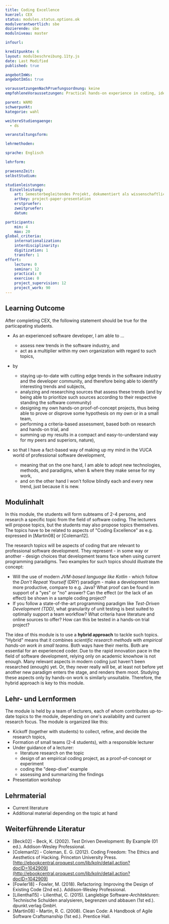 ```yaml
---
title: Coding Excellence
kuerzel: CEX
status: modules.status.options.ok
modulverantwortlich: sbe
dozierende: sbe
modulniveau: master

infourl: 

kreditpunkte: 6
layout: modulbeschreibung.11ty.js
date: Last Modified
published: true

angebotImWs: 
angebotImSs: true

voraussetzungenNachPruefungsordnung: keine
empfohleneVoraussetzungen: Practical hands-on experience in coding, ideally from a longer research activity or from a business context 

parent: WAMO
schwerpunkt:
kategorie: wahl

weitereStudiengaenge: 
  - ds

veranstaltungsform: 

lehrmethoden:

sprache: Englisch

lehrform:

praesenzZeit: 
selbstStudium: 

studienleistungen:
  Einzelleistung:
    art: Semesterbegleitendes Projekt, dokumentiert als wissenschaftliches Papier / Präsentation
    artkey: project-paper-presentation
    erstpruefer: 
    zweitpruefer: 
    datum:

participants: 
    min: 4
    max: 20
global_criteria:
    internationalization:
    interdisciplinarity:
    digitization: 1
    transfer: 1    
effort:
    lecture: 0
    seminar: 12
    practical: 0
    exercise: 0
    project_supervision: 12
    project_work: 90
---
```


## Learning Outcome

After completing CEX, the following statement should be true for the particapating students. 

* As an experienced software developer, I am able to ...
    * assess new trends in the software industry, and
    * act as a multiplier within my own organization with regard to such topics,
    
* by
    * staying up-to-date with cutting edge trends in the software industry and the developer community,
        and therefore being able to identify interesting trends and subjects,  
    * analyzing and researching sources that assess these trends (and by being able to
        prioritize such sources according to their respective standing the software community)
    * designing my own hands-on proof-of-concept projects, thus being able to prove or disprove some
        hypothesis on my own or in a small team,     
    * performing a criteria-based assessment, based both on research and hands-on trial, and
    * summing up my results in a compact and easy-to-understand way for my peers and superiors, 
    nature),
    
    
* so that I have a fact-based way of making up my mind in the VUCA world of professional software 
    development,
    * meaning that on the one hand, I am able to adopt new technologies, methods, and paradigms, 
        when & where they make sense for my work, 
    * and on the other hand I won't follow blindly each and every new trend, just because it is new.  



  
## Modulinhalt

In this module, the students will form subteams of 2-4 persons, and research a specific topic from the field
of software coding. The lecturers will propose topics, but the students may also propose topics
themselves. The topics have to be related to aspects of "Coding Excellence" as e.g. expressed in [Martin08] 
or [Coleman12].

The research topics will be aspects of coding that are relevant to professional software development. 
They represent - in some way or another - design choices that development teams face when using
current programming paradigms. Two examples for such topics should illustrate the concept:

* Will the use of modern *JVM-based language like Kotlin* - which follow the *Don't Repeat Yourself* (DRY) 
    paradigm - make a development team more productive, compare to e.g. Java? What proof can be found 
    in support of a "yes" or "no" answer? Can the effect (or the lack of an effect) be shown in a 
    sample coding project?  
* If you follow a state-of-the-art programming paradigm like *Test-Driven Development (TDD)*, what granularity
    of unit testing is best suited to optimally support a team workflow? What criteria have literature and 
    online sources to offer? How can this be tested in a hands-on trial project? 

The idea of this module is to use a **hybrid approach** to tackle such topics. 
"Hybrid" means that it combines *scientific research methods* with *empirical hands-on work in small teams*. 
Both ways have their merits. Both are essential for an experienced coder. Due to the rapid innovation 
pace in the field of software development, relying only on academic knowhow is not enough. 
Many relevant aspects in modern coding just haven't been researched (enough) yet. Or, they never really 
will be, at least not before yet another new paradigm enters the stage, and renders them moot. 
Studying these aspects only by hands-on work is similarly unsuitable. Therefore, the hybrid 
approach is key to this module.  



## Lehr- und Lernformen

The module is held by a team of lecturers, each of whom contributes up-to-date topics to the module, 
depending on one's availability and current research focus. The module is organized like this:  

* Kickoff (together with students) to collect, refine, and decide the research topics,
* Formation of small teams (2-4 students), with a responsible lecturer
* Under guidance of a lecturer:
    * literature research on the topic
    * design of an empirical coding project, as a proof-of-concept or experiment
    * coding the "deep-dive" example
    * assessing and summarizing the findings
* Presentation workshop



## Lehrmaterial

* Current literature
* Additional material depending on the topic at hand


## Weiterführende Literatur

* [Beck02] - Beck, K. (2002). Test Driven Development: By Example (01 ed.). Addison-Wesley Professional.
* [Coleman12] - Coleman, E. G. (2012). Coding Freedom: The Ethics and Aesthetics of Hacking. 
    Princeton University Press. [http://ebookcentral.proquest.com/lib/koln/detail.action?docID=1042909](http://ebookcentral.proquest.com/lib/koln/detail.action?docID=1042909)
* [Fowler18] - Fowler, M. (2018). Refactoring: Improving the Design of Existing Code (2nd ed.). 
    Addison-Wesley Professional.
* [Lilienthal15] - Lilienthal, C. (2015). Langlebige Software-Architekturen: Technische Schulden analysieren, 
    begrenzen und abbauen (1st ed.). dpunkt.verlag GmbH.
* [Martin08] - Martin, R. C. (2008). Clean Code: A Handbook of Agile Software Craftsmanship (1st ed.). Prentice Hall.

